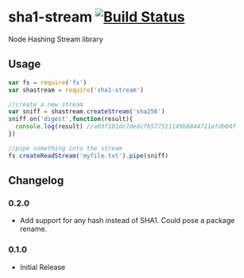 sha1-stream [![Build Status](https://travis-ci.org/snailjs/sha1-stream.svg?branch=master)](https://travis-ci.org/snailjs/sha1-stream)
===========

Node Hashing Stream library

## Usage

```js
var fs = require('fs')
var shastream = require('sha1-stream')

//create a new stream
var sniff = shastream.createStream('sha256')
sniff.on('digest',function(result){
  console.log(result) //a03f181dc7dedcfb577511149b8844711efdb04f
})

//pipe something into the stream
fs.createReadStream('myfile.txt').pipe(sniff)
```

## Changelog

### 0.2.0
* Add support for any hash instead of SHA1. Could pose a package rename.

### 0.1.0
* Initial Release
